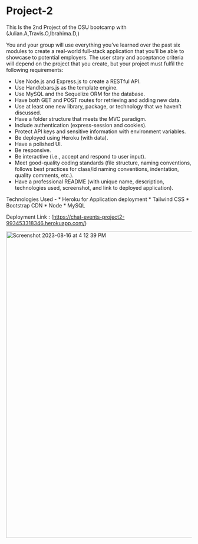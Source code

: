 # Project-2
This Is the 2nd Project of the OSU bootcamp with (Julian.A,Travis.O,Ibrahima.D,)

You and your group will use everything you’ve learned over the past six modules to create a real-world full-stack application that you’ll be able to showcase to potential employers. The user story and acceptance criteria will depend on the project that you create, but your project must fulfil the following requirements:
* Use Node.js and Express.js to create a RESTful API.
* Use Handlebars.js as the template engine.
* Use MySQL and the Sequelize ORM for the database.
* Have both GET and POST routes for retrieving and adding new data.
* Use at least one new library, package, or technology that we haven’t discussed.
* Have a folder structure that meets the MVC paradigm.
* Include authentication (express-session and cookies).
* Protect API keys and sensitive information with environment variables.
* Be deployed using Heroku (with data).
* Have a polished UI.
* Be responsive.
* Be interactive (i.e., accept and respond to user input).
* Meet good-quality coding standards (file structure, naming conventions, follows best practices for class/id naming conventions, indentation, quality comments, etc.).
* Have a professional README (with unique name, description, technologies used, screenshot, and link to deployed application).



Technologies Used -
    * Heroku for Application deployment 
    * Tailwind CSS
    * Bootstrap CDN
    * Node
    * MySQL


Deployment Link : (https://chat-events-project2-993453318346.herokuapp.com/)


<img width="832" alt="Screenshot 2023-08-16 at 4 12 39 PM" src="https://github.com/Julianjaguilar/Project-2/assets/127900035/e9b0e842-947e-4ef7-9817-d1068b74b8da">

